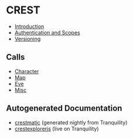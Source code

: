 # CREST

* [Introduction](intro.md)
* [Authentication and Scopes](authentication.md)
* [Versioning](versioning.md)

## Calls

* [Character](character/index.md)
* [Map](map/index.md)
* [Eve](eve/index.md)
* [Misc](misc/index.md)

## Autogenerated Documentation

* [crestmatic](http://jimpurbrick.com/crestmatic/) (generated nightly from Tranquility)
* [crestexplorerjs](http://jimpurbrick.com/crestexplorerjs/#https://crest-tq.eveonline.com/) (live on Tranquility)